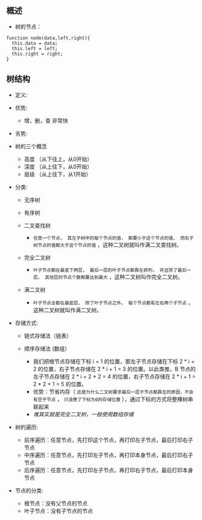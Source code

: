 ## 概述

* 树的节点：

``` 
function node(data,left,right){
  this.data = data;
  this.left = left;
  this.right = right;
}

```

## 树结构

* 定义:

* 优势:
  + 增，删，查 非常快

* 劣势: 

* 树的三个概念
  + 高度 （从下往上，从0开始）
  + 深度 （从上往下，从0开始）
  + 层级 （从上往下，从1开始）

* 分类:
  + 无序树
  + 有序树
  + 二叉查找树
    - `任意一个节点， 其左子树中的每个节点的值， 都要小于这个节点的值， 而右子树节点的值都大于这个节点的值` ，这种二叉树就叫作满二叉查找树。

  + 完全二叉树
    - `叶子节点都在最底下两层， 最后一层的叶子节点都靠左排列， 并且除了最后一层， 其他层的节点个数都要达到最大` ，这种二叉树叫作完全二叉树。

  + 满二叉树
    - `叶子节点全都在最底层， 除了叶子节点之外， 每个节点都有左右两个子节点` ，这种二叉树就叫作满二叉树。

* 存储方式:
  + 链式存储法（链表）

  + 顺序存储法 (数组）
    - 我们把根节点存储在下标 i = 1 的位置，那左子节点存储在下标 2 * i = 2 的位置，右子节点存储在 2 * i + 1 = 3 的位置。以此类推，B 节点的左子节点存储在 2 * i = 2 * 2 = 4 的位置，右子节点存储在 2 * i + 1 = 2 * 2 + 1 = 5 的位置。
    - 优势：节省内存（ `这是为什么二叉树要求最后一层子节点都靠左的原因，不会有空子节点` ， `只浪费了下标为0的存储位置` ），通过下标的方式将整棵树串联起来
    - *堆其实就是完全二叉树，一般使用数组存储*

* 树的遍历:
  + 前序遍历：任意节点，先打印这个节点，再打印左子节点，最后打印右子节点
  + 中序遍历：任意节点，先打印左子节点，再打印本身节点，最后打印右子节点
  + 后序遍历：任意节点，先打印左子节点，再打印右子节点，最后打印本身节点

* 节点的分类:
  + 根节点：没有父节点的节点
  + 叶子节点：没有子节点的节点

